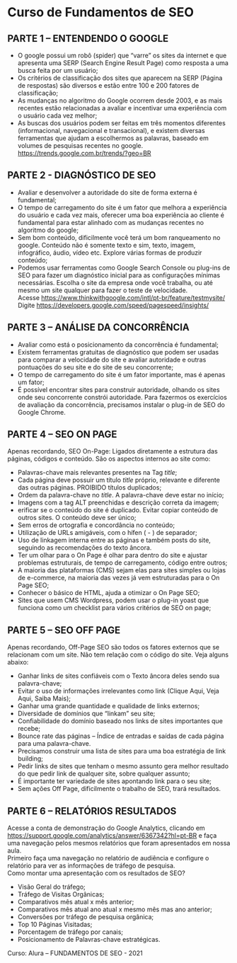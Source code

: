 # Curso de Fundamentos de SEO

## PARTE 1 – ENTENDENDO O GOOGLE

* O google possui um robô (spider) que “varre” os sites da internet e que apresenta uma SERP (Search Engine Result Page) como resposta a uma busca feita por um usuário;
* Os critérios de classificação dos sites que aparecem na SERP (Página de respostas) são diversos e estão entre 100 e 200 fatores de classificação;
* As mudanças no algoritmo do Google ocorrem desde 2003, e as mais recentes estão relacionadas a avaliar e incentivar uma experiência com o usuário cada vez melhor;
* As buscas dos usuários podem ser feitas em três momentos diferentes (informacional, navegacional e transacional), e existem diversas ferramentas que ajudam a escolhermos as palavras, baseado em volumes de pesquisas recentes no google.
https://trends.google.com.br/trends/?geo=BR

## PARTE 2 - DIAGNÓSTICO DE SEO

* Avaliar e desenvolver a autoridade do site de forma externa é fundamental;
* O tempo de carregamento do site é um fator que melhora a experiência do usuário e cada vez mais, oferecer uma boa experiência ao cliente é fundamental para estar alinhado com as mudanças recentes no algoritmo do google;
* Sem bom conteúdo, dificilmente você terá um bom ranqueamento no google. Conteúdo não é somente texto e sim, texto, imagem, infográfico, áudio, vídeo etc. Explore várias formas de produzir conteúdo;
* Podemos usar ferramentas como Google Search Console ou plug-ins de SEO para fazer um diagnóstico inicial para as configurações mínimas necessárias.
Escolha o site da empresa onde você trabalha, ou até mesmo um site qualquer para fazer o teste de velocidade. </br>
Acesse https://www.thinkwithgoogle.com/intl/pt-br/feature/testmysite/ </br>
Digite https://developers.google.com/speed/pagespeed/insights/ 

## PARTE 3 – ANÁLISE DA CONCORRÊNCIA

* Avaliar como está o posicionamento da concorrência é fundamental;
* Existem ferramentas gratuitas de diagnóstico que podem ser usadas para comparar a velocidade do site e avaliar autoridade e outras pontuações do seu site e do site de seu concorrente;
* O tempo de carregamento do site é um fator importante, mas é apenas um fator;
* É possível encontrar sites para construir autoridade, olhando os sites onde seu concorrente constrói autoridade.
Para fazermos os exercícios de avaliação da concorrência, precisamos instalar o plug-in de SEO do Google Chrome.

## PARTE 4 – SEO ON PAGE

Apenas recordando, SEO On-Page: Ligados diretamente a estrutura das páginas, códigos e conteúdo. São os aspectos internos ao site como:
* Palavras-chave mais relevantes presentes na Tag *title*;
* Cada página deve possuir um título *title* próprio, relevante e diferente das outras páginas. PROIBIDO títulos duplicados;
* Ordem da palavra-chave no *title*. A palavra-chave deve estar no início;
* Imagens com a tag ALT preenchidas e descrição correta da imagem;
* erificar se o conteúdo do site é duplicado. Evitar copiar conteúdo de outros sites. O conteúdo deve ser único;
* Sem erros de ortografia e concordância no conteúdo;
* Utilização de URLs amigáveis, com o hífen ( - ) de separador;
* Uso de linkagem interna entre as páginas e também posts do site, seguindo as recomendações do texto âncora.
* Ter um olhar para o On Page é olhar para dentro do site e ajustar problemas estruturais, de tempo de carregamento, código entre outros;
* A maioria das plataformas (CMS) sejam elas para sites simples ou lojas de e-commerce, na maioria das vezes já vem estruturadas para o On Page SEO;
* Conhecer o básico de HTML, ajuda a otimizar o On Page SEO;
* Sites que usem CMS Wordpress, podem usar o plug-in yoast que funciona como um checklist para vários critérios de SEO on page;

## PARTE 5 – SEO OFF PAGE

Apenas recordando, Off-Page SEO são todos os fatores externos que se relacionam com um site. Não tem relação com o código do site. Veja alguns abaixo:
* Ganhar links de sites confiáveis com o Texto âncora deles sendo sua palavra-chave;
* Evitar o uso de informações irrelevantes como link (Clique Aqui, Veja Aqui, Saiba Mais);
* Ganhar uma grande quantidade e qualidade de links externos;
* Diversidade de domínios que “linkam” seu site;
* Confiabilidade do domínio baseado nos links de sites importantes que recebe;
* Bounce rate das páginas – Índice de entradas e saídas de cada página para uma palavra-chave.
* Precisamos construir uma lista de sites para uma boa estratégia de link building;
* Pedir links de sites que tenham o mesmo assunto gera melhor resultado do que pedir link de qualquer site, sobre qualquer assunto;
* É importante ter variedade de sites apontando link para o seu site;
* Sem ações Off Page, dificilmente o trabalho de SEO, trará resultados.

## PARTE 6 – RELATÓRIOS RESULTADOS

Acesse a conta de demonstração do Google Analytics, clicando em https://support.google.com/analytics/answer/6367342?hl=pt-BR e faça uma navegação pelos mesmos relatórios que foram apresentados em nossa aula. </br>
Primeiro faça uma navegação no relatório de audiência e configure o relatório para ver as informações de tráfego de pesquisa.</br>
Como montar uma apresentação com os resultados de SEO? </br>
* Visão Geral do tráfego;
* Tráfego de Visitas Orgânicas;
* Comparativos mês atual x mês anterior;
* Comparativos mês atual ano atual x mesmo mês mas ano anterior;
* Conversões por tráfego de pesquisa orgânica;
* Top 10 Páginas Visitadas;
* Porcentagem de tráfego por canais;
* Posicionamento de Palavras-chave estratégicas.

Curso: Alura – FUNDAMENTOS DE SEO  - 2021